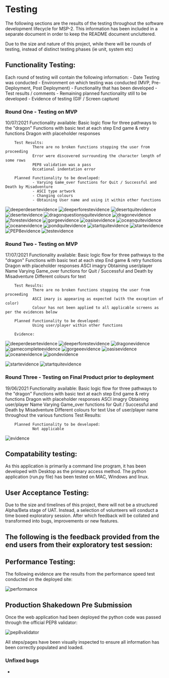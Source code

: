 # Testing 

The following sections are the results of the testing throughout the software development lifecycle for MSP-2. This information has been included in a separate document in order to keep the README document uncluttered.

Due to the size and nature of this project, while there will be rounds of testing, instead of distinct testing phases (ie unit, system etc)

## Functionality Testing:
Each round of testing will contain the following information:
        - Date Testing was conducted
        - Environment on which testing was conducted (MVP, Pre-Deployment, Post Deployment)
        - Functionality that has been developed
        - Test results / comments
        - Remaining planned functionality still to be developed
        - Evidence of testing (GIF / Screen capture)

### Round One - Testing on MVP
10/07/2021 
        Functionality available:
                Basic logic flow for three pathways to the "dragon"
                Functions with basic text at each step
                End game & retry functions
                Dragon with placeholder responses

        Test Results:
                There are no broken functions stopping the user from proceeding
                Error were discovered surrounding the character length of some rows
                PEP8 validation was a pass
                Occational indentation error

        Planned Functionality to be developed:
                - Varying Game_over functions for Quit / Successful and Death by Misadventure
                - ASCI type artwork
                - Changing colours
                - Obtaining User name and using it within other functions

![deeperdesertevidence](url"https://github.com/Sphere42/MSP-3/blob/main/assets/testing/Round%201/deeper_desert_screen.PNG")
![deeperforestevidence](url"https://github.com/Sphere42/MSP-3/blob/main/assets/testing/Round%201/deeper_forest.PNG")
![desertquitevidence](url"https://github.com/Sphere42/MSP-3/blob/main/assets/testing/Round%201/desert_quit_screen.PNG")
![desertevidence](url"https://github.com/Sphere42/MSP-3/blob/main/assets/testing/Round%201/desert_screen.PNG")
![dragonquestionsquitevidence](url"https://github.com/Sphere42/MSP-3/blob/main/assets/testing/Round%201/dragon_question.PNG")
![dragonevidence](url"https://github.com/Sphere42/MSP-3/blob/main/assets/testing/Round%201/dragon_screen.PNG")
![forestevidence](url"https://github.com/Sphere42/MSP-3/blob/main/assets/testing/Round%201/forest_screen.PNG")
![gorgeevidence](url"https://github.com/Sphere42/MSP-3/blob/main/assets/testing/Round%201/gorge_screen.PNG")
![oasisevidence](url"https://github.com/Sphere42/MSP-3/blob/main/assets/testing/Round%201/oasis_screen.PNG")
![oceanquitevidence](url"https://github.com/Sphere42/MSP-3/blob/main/assets/testing/Round%201/ocean_quit.PNG")
![oceanevidence](url"https://github.com/Sphere42/MSP-3/blob/main/assets/testing/Round%201/ocean_screen.PNG")
![pondquitevidence](url"https://github.com/Sphere42/MSP-3/blob/main/assets/testing/Round%201/pond_screen.PNG")
![startquitevidence](url"https://github.com/Sphere42/MSP-3/blob/main/assets/testing/Round%201/start_quit_screen.PNG")
![startevidence](url"https://github.com/Sphere42/MSP-3/blob/main/assets/testing/Round%201/start_screen.PNG")
![PEP8evidence](url"https://github.com/Sphere42/MSP-3/blob/main/assets/testing/Round%201/pep8.PNG")
![testevidence](url"https://github.com/Sphere42/MSP-3/blob/main/assets/testing/Round%201/test_results_one.PNG")



### Round Two - Testing on MVP
17/07/2021 
        Functionality available:
                Basic logic flow for three pathways to the "dragon"
                Functions with basic text at each step
                End game & retry functions
                Dragon with placeholder responses
                ASCI imagry
                Obtaining user/player Name
                Varying Game_over functions for Quit / Successful and Death by Misadventure
                Different colours for text

        Test Results:
                There are no broken functions stopping the user from proceeding
                ASCI imary is appearing as expected (with the exception of color)
                Colour has not been applied to all applicable screens as per the evidences below

        Planned Functionality to be developed:
                Using user/player within other functions
        
        Evidence:

![deeperdesertevidence](url"https://github.com/Sphere42/MSP-3/blob/main/assets/testing/Round%202/deeper_desert_error.PNG")
![deeperforestevidence](url"https://github.com/Sphere42/MSP-3/blob/main/assets/testing/Round%202/deeper_forest_error.PNG")
![dragonevidence](url"https://github.com/Sphere42/MSP-3/blob/main/assets/testing/Round%202/dragon_error.PNG")
![gamecompleteevidence](url"https://github.com/Sphere42/MSP-3/blob/main/assets/testing/Round%202/game_complete_error.PNG")
![gorgeeevidence](url"https://github.com/Sphere42/MSP-3/blob/main/assets/testing/Round%202/gorge_error.PNG")
![oasisevidence](url"https://github.com/Sphere42/MSP-3/blob/main/assets/testing/Round%202/oasiss_error.PNG")
![oceanevidence](url"https://github.com/Sphere42/MSP-3/blob/main/assets/testing/Round%202/ocean_error.PNG")
![pondevidence](url"https://github.com/Sphere42/MSP-3/blob/main/assets/testing/Round%202/pond_error.PNG")

![startevidence](url"https://github.com/Sphere42/MSP-3/blob/main/assets/testing/Round%202/start_screen_invalid.gif")
![startquitevidence](url"https://github.com/Sphere42/MSP-3/blob/main/assets/testing/Round%202/start_screen_quit.gif")

### Round Three - Testing on Final Product prior to deployment
19/06/2021
        Functionality available:
                Basic logic flow for three pathways to the "dragon"
                Functions with basic text at each step
                End game & retry functions
                Dragon with placeholder responses
                ASCI imagry
                Obtaining user/player Name
                Varying Game_over functions for Quit / Successful and Death by Misadventure
                Different colours for text
                Use of user/player name throughout the various functions
        Test Results:


        Planned Functionality to be developed:
                Not applicable


![evidence]()


## Compatability testing:

As this application is primarily a command line program, it has been developed with Desktop as the primary access method.
The python application (run.py file) has been tested on MAC, Windows and linux.


## User Acceptance Testing:

Due to the size and timelines of this project, there will not be a structured Alpha/Beta stage of UAT. Instead, a selection of volunteers will conduct a time boxed exploratory session. After which feedback will be collated and transformed into bugs, improvements or new features.

The following is the feedback provided from the end users from their exploratory test session:
 - 

## Performance Testing:
The following evidence are the results from the performance speed test conducted on the deployed site:

![performance]()

## Production Shakedown Pre Submission

Once the web application had been deployed the python code was passed through the official PEP8 validator:

![pep8validator]()

All steps/pages have been visually inspected to ensure all information has been correctly populated and loaded.

### Unfixed bugs

- 
